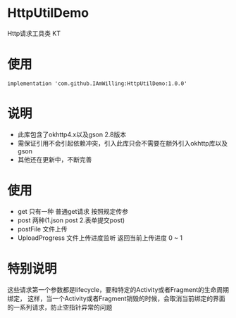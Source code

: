 # HttpUtilDemo
Http请求工具类 KT

# 使用
` implementation 'com.github.IAmWilling:HttpUtilDemo:1.0.0' `

# 说明
 - 此库包含了okhttp4.x以及gson 2.8版本
 - 需保证引用不会引起依赖冲突，引入此库只会不需要在额外引入okhttp库以及gson
 - 其他还在更新中，不断完善
 
# 使用
- get 只有一种 普通get请求 按照规定传参
- post 两种(1.json post 2.表单提交post)
- postFile 文件上传
- UploadProgress 文件上传进度监听 返回当前上传进度 0 ~ 1

# 特别说明
这些请求第一个参数都是lifecycle，要和特定的Activity或者Fragment的生命周期绑定，
这样，当一个Activity或者Fragment销毁的时候，会取消当前绑定的界面的一系列请求，防止空指针异常的问题
